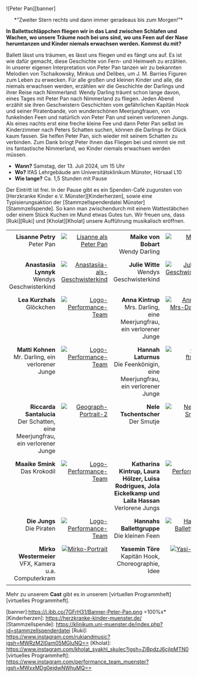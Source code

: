 ![Peter Pan][banner]

<center>*“Zweiter Stern rechts und dann immer geradeaus bis zum Morgen!”*</center>

**In Ballettschläppchen fliegen wir in das Land zwischen Schlafen und Wachen, wo unsere Träume noch bei uns sind, wo uns Feen auf der Nase herumtanzen und Kinder niemals erwachsen werden. Kommst du mit?**

Ballett lässt uns träumen, es lässt uns fliegen und es fängt uns auf. Es ist wie dafür gemacht, diese Geschichte von Fern- und Heimweh zu erzählen. In unserer eigenen Interpretation von Peter Pan tanzen wir zu bekannten Melodien von Tschaikowsky, Minkus und Delibes, um J. M. Barries Figuren zum Leben zu erwecken.
Für alle großen und kleinen Kinder und alle, die niemals erwachsen werden, erzählen wir die Geschichte der Darlings und ihrer Reise nach Nimmerland: Wendy Darling träumt schon lange davon, eines Tages mit Peter Pan nach Nimmerland zu fliegen. Jeden Abend erzählt sie ihren Geschwistern Geschichten vom gefährlichen Kapitän Hook und seiner Piratenbande, von wunderschönen Meerjungfrauen, von funkelnden Feen und natürlich von Peter Pan und seinen verlorenen Jungs. Als eines nachts erst eine freche kleine Fee und dann Peter Pan selbst im Kinderzimmer nach Peters Schatten suchen, können die Darlings ihr Glück kaum fassen. Sie helfen Peter Pan, sich wieder mit seinem Schatten zu verbinden. Zum Dank bringt Peter ihnen das Fliegen bei und nimmt sie mit ins fantastische Nimmerland, wo Kinder niemals erwachsen werden müssen.

- **Wann?**		Samstag, der 13. Juli 2024, um 15 Uhr
- **Wo?**		IfAS Lehrgebäude am Universitätsklinikum Münster, Hörsaal L10
- **Wie lange?**	Ca. 1,5 Stunden mit Pause

Der Eintritt ist frei. In der Pause gibt es ein Spenden-Café zugunsten von [Herzkranke Kinder e.V. Münster][Kinderherzen], sowie eine Typisierungsaktion der [Stammzellspenderdatei Münster][Stammzellspende]. So kann man zwischendurch mit einem Wattestäbchen oder einem Stück Kuchen im Mund etwas Gutes tun. Wir freuen uns, dass [Ruki][Ruki] und [Kholat][Kholat] unsere Aufführung musikalisch eröffnen.

<style type="text/css">
  td, th { padding: .5em; text-align: right; vertical-align: top }
  th { font-weight: normal }
</style>

| | | | |
|--|--|--|--|
| **Lisanne Petry**<br>Peter Pan | <a href="https://ibb.co/28WqDkk"><img src="https://i.ibb.co/28WqDkk/IMG-0022.jpg" alt="Lisanne als Peter Pan" border="0"></a> | **Maike von Bobart**<br>Wendy Darling | <a href="https://ibb.co/BP0CWs4"><img src="https://i.ibb.co/BP0CWs4/IMG-0021.jpg" alt="Maike als Wendy" border="0"></a> |
| **Anastasiia Lynnyk**<br>Wendys Geschwisterkind | <a href="https://ibb.co/R98V8Rp"><img src="https://i.ibb.co/R98V8Rp/Anastasiia-als-Geschwisterkind.png" alt="Anastasiia-als-Geschwisterkind" border="0"></a> | **Julie Witte**<br>Wendys Geschwisterkind | <a href="https://ibb.co/7Sd6shn"><img src="https://i.ibb.co/7Sd6shn/Julie-als-Geschwisterkind.png" alt="Julie-als-Geschwisterkind" border="0"></a> |
| **Lea Kurzhals**<br>Glöckchen | <a href="https://ibb.co/cYzKzdg"><img src="https://i.ibb.co/cYzKzdg/Logo-Performance-Team.png" alt="Logo-Performance-Team" border="0"></a> | **Anna Kintrup**<br>Mrs. Darling, eine Meerjungfrau, ein verlorener Junge | <a href="https://ibb.co/zmPfhY9"><img src="https://i.ibb.co/zmPfhY9/Anna-als-Mrs-Darling-3.jpg" alt="Anna-als-Mrs-Darling-3" border="0"></a> |
| **Matti Kohnen**<br>Mr. Darling, ein verlorener Junge | <a href="https://ibb.co/cYzKzdg"><img src="https://i.ibb.co/cYzKzdg/Logo-Performance-Team.png" alt="Logo-Performance-Team" border="0"></a> | **Hannah Laturnus**<br> Die Feenkönigin, eine Meerjungfrau, ein verlorener Junge | <a href="https://ibb.co/SskJrdc"><img src="https://i.ibb.co/SskJrdc/Gesch-ftsmann-Portrait.jpg" alt="Gesch-ftsmann-Portrait" border="0"></a> |
| **Riccarda Santalucia**<br>Der Schatten, eine Meerjungfrau, ein verlorener Junge | <a href="https://ibb.co/pxQjLzT"><img src="https://i.ibb.co/pxQjLzT/Geograph-Portrait-2.jpg" alt="Geograph-Portrait-2" border="0"></a> | **Nele Tschentscher**<br>Der Smutje | <a href="https://ibb.co/TYw4tcj"><img src="https://i.ibb.co/TYw4tcj/Nele-als-Smutje-2.jpg" alt="Nele-als-Smutje-2" border="0"></a> |
| **Maaike Smink**<br>Das Krokodil | <a href="https://ibb.co/cYzKzdg"><img src="https://i.ibb.co/cYzKzdg/Logo-Performance-Team.png" alt="Logo-Performance-Team" border="0"></a> |**Katharina Kintrup, Laura Hölzer, Luisa Rodrigues, Jola Eickelkamp und Laila Hassan**<br>Verlorene Jungs | <a href="https://ibb.co/cYzKzdg"><img src="https://i.ibb.co/cYzKzdg/Logo-Performance-Team.png" alt="Logo-Performance-Team" border="0"></a>|
| **Die Jungs**<br>Die Piraten | <a href="https://ibb.co/cYzKzdg"><img src="https://i.ibb.co/cYzKzdg/Logo-Performance-Team.png" alt="Logo-Performance-Team" border="0"></a> |**Hannahs Ballettgruppe**<br>Die kleinen Feen | <a href="https://ibb.co/fQ4NZ9N"><img src="https://i.ibb.co/fQ4NZ9N/Hannahs-Ballettgruppe.png" alt="Hannahs-Ballettgruppe" border="0"></a>|
| **Mirko Westermeier**<br>VFX, Kamera u.a. Computerkram | <a href="https://ibb.co/WxT927P"><img src="https://i.ibb.co/WxT927P/Mirko-Portrait.jpg" alt="Mirko-Portrait" border="0"></a> | **Yasemin Töre**<br>Kapitän Hook, Choreographie, Idee | <a href="https://ibb.co/5jKR09G"><img src="https://i.ibb.co/5jKR09G/Yasi-Portrait.jpg" alt="Yasi-Portrait" border="0"></a> |

Mehr zu unserem **Cast** gibt es in unserem [virtuellen Programmheft][virtuelles Programmheft].

[banner]:https://i.ibb.co/7GFrH31/Banner-Peter-Pan.png =100%x*
[Kinderherzen]: https://herzkranke-kinder-muenster.de/
[Stammzellspende]: https://klinikum.uni-muenster.de/index.php?id=stammzellspenderdatei
[Ruki]: https://www.instagram.com/rukiandmusic?igsh=MWRzM2I0am05MGluNQ==
[Kholat]: https://www.instagram.com/kholat_syakhl_skulec?igsh=ZjBpdzJ6cjlpMTN0
[virtuelles Programmheft]: https://www.instagram.com/performance_team_muenster?igsh=MWxxMDg0ejdwNWhuMQ==

